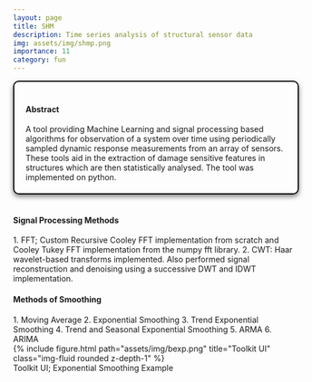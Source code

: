 ```yaml
---
layout: page
title: SHM
description: Time series analysis of structural sensor data
img: assets/img/shmp.png
importance: 11
category: fun
---
```



<head>
    <meta charset="UTF-8">
    <meta name="viewport" content="width=device-width, initial-scale=1.0">
    <style>
        .info-box {
            border: 2px solid #000000; /* Border color */
            padding: 20px; /* Padding inside the box */
            border-radius: 10px; /* Rounded corners */
            box-shadow: 0 4px 8px rgba(0, 0, 0, 0.5); /* Box shadow for a subtle lift */
            max-width: 800px; /* Maximum width of the box */
            text-align: left;
        }
        .info-box p {
            margin: 0; /* Remove default margin for better spacing */
        }
    </style>
</head>

<div class="info-box">
 <h4><b>Abstract</b></h4>
<p>
A tool providing Machine Learning and signal processing based algorithms 
for observation of a system over time using periodically sampled dynamic 
response measurements from an array of sensors. These tools aid in the extraction of
damage sensitive features in structures which are then statistically analysed. The tool was implemented on python.
</p></div> 
<br>

<h4>Signal Processing Methods</h4>
1. FFT; Custom Recursive Cooley FFT implementation from scratch and Cooley Tukey FFT implementation
from the numpy fft library.
2. CWT: Haar wavelet-based transforms implemented. Also performed signal reconstruction
and denoising using a successive DWT and IDWT implementation.

<h4>Methods of Smoothing</h4>
1. Moving Average
2. Exponential Smoothing
3. Trend Exponential Smoothing
4. Trend and Seasonal Exponential Smoothing
5. ARMA
6. ARIMA

<div class="row justify-content-sm-center">
    <div class="col-sm mt-3 mt-md-0">
        {% include figure.html path="assets/img/bexp.png" title="Toolkit UI" class="img-fluid rounded z-depth-1" %}
    </div>
</div>
<div class="caption">
   Toolkit UI; Exponential Smoothing Example
</div>